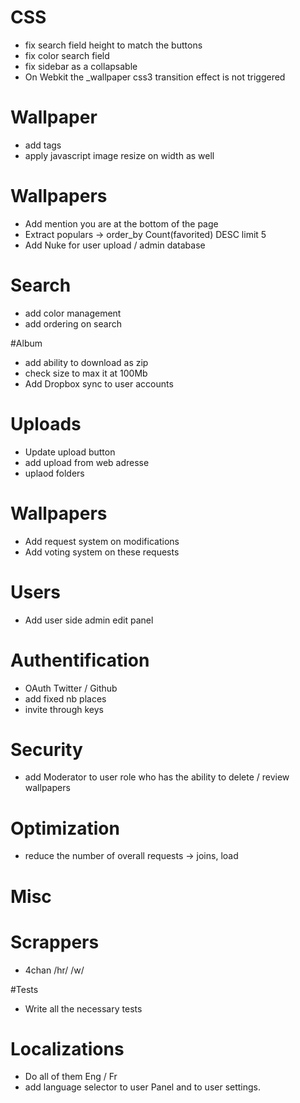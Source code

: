 # CSS
- fix search field height to match the buttons
- fix color search field
- fix sidebar as a collapsable
- On Webkit the _wallpaper css3 transition effect is not triggered

# Wallpaper
- add tags
- apply javascript image resize on width as well

# Wallpapers
- Add mention you are at the bottom of the page
- Extract populars -> order_by Count(favorited) DESC limit 5
- Add Nuke for user upload / admin database

# Search
- add color management
- add ordering on search

#Album
- add ability to download as zip
- check size to max it at 100Mb
- Add Dropbox sync to user accounts

# Uploads
- Update upload button
- add upload from web adresse
- uplaod folders

# Wallpapers
- Add request system on modifications
- Add voting system on these requests

# Users
- Add user side admin edit panel

# Authentification
- OAuth Twitter / Github
- add fixed nb places
- invite through keys

# Security
- add Moderator to user role who has the ability to delete / review wallpapers

# Optimization
- reduce the number of overall requests -> joins, load

# Misc

# Scrappers
- 4chan /hr/ /w/

#Tests
- Write all the necessary tests

# Localizations
- Do all of them Eng / Fr
- add language selector to user Panel and to user settings.